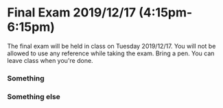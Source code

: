 # Final Exam 2019/12/17 (4:15pm-6:15pm)
The final exam will be held in class on Tuesday 2019/12/17. You will not be allowed to use any reference while taking the exam. Bring a pen. You can leave class when you're done.

### Something

### Something else
